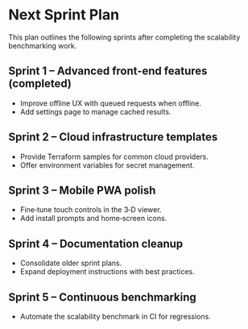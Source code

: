 # Next Sprint Plan

This plan outlines the following sprints after completing the scalability benchmarking work.

## Sprint 1 – Advanced front-end features (completed)
* Improve offline UX with queued requests when offline.
* Add settings page to manage cached results.

## Sprint 2 – Cloud infrastructure templates
* Provide Terraform samples for common cloud providers.
* Offer environment variables for secret management.

## Sprint 3 – Mobile PWA polish
* Fine‑tune touch controls in the 3‑D viewer.
* Add install prompts and home‑screen icons.

## Sprint 4 – Documentation cleanup
* Consolidate older sprint plans.
* Expand deployment instructions with best practices.

## Sprint 5 – Continuous benchmarking
* Automate the scalability benchmark in CI for regressions.
